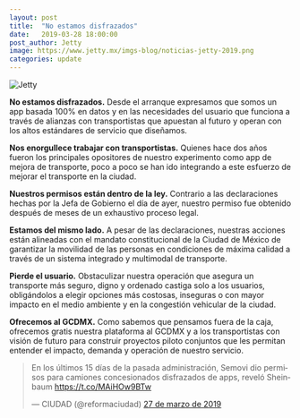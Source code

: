 ```yaml
---
layout: post
title:  "No estamos disfrazados"
date:   2019-03-28 18:00:00
post_author: Jetty
image: https://www.jetty.mx/imgs-blog/noticias-jetty-2019.png
categories: update
---
```

![Jetty]({{site.baseurl}}/imgs-blog/noticias-jetty-2019.png)

<b>No estamos disfrazados.</b> Desde el arranque expresamos que somos un app basada 100% en datos y en las necesidades del usuario que funciona a través de alianzas con transportistas que apuestan al futuro y operan con los altos estándares de servicio que diseñamos.

<b>Nos enorgullece trabajar con transportistas.</b> Quienes hace dos años fueron los principales opositores de nuestro experimento como app de mejora de transporte, poco a poco se han ido integrando a este esfuerzo de mejorar el transporte en la ciudad.

<b>Nuestros permisos están dentro de la ley.</b> Contrario a las declaraciones hechas por la Jefa de Gobierno el día de ayer, nuestro permiso fue obtenido después de meses de un exhaustivo proceso legal.

<b>Estamos del mismo lado.</b> A pesar de las declaraciones, nuestras acciones están alineadas con el mandato constitucional de la Ciudad de México de garantizar la movilidad de las personas en condiciones de máxima calidad a través de un sistema integrado y multimodal de transporte.

<b>Pierde el usuario.</b> Obstaculizar nuestra operación que asegura un transporte más seguro, digno y ordenado castiga solo a los usuarios, obligándolos a elegir opciones más costosas, inseguras o con mayor impacto en el medio ambiente y en la congestión vehicular de la ciudad.

<b>Ofrecemos al GCDMX.</b> Como sabemos que pensamos fuera de la caja, ofrecemos gratis nuestra plataforma al GCDMX y a los transportistas con visión de futuro para construir proyectos piloto conjuntos que les permitan entender el impacto, demanda y operación de nuestro servicio.

<blockquote class="twitter-tweet" data-lang="es"><p lang="es" dir="ltr">En los últimos 15 días de la pasada administración, Semovi dio permisos para camiones concesionados disfrazados de apps, reveló Sheinbaum <a href="https://t.co/MAiHOw9BTw">https://t.co/MAiHOw9BTw</a></p>&mdash; CIUDAD (@reformaciudad) <a href="https://twitter.com/reformaciudad/status/1111032782753546244?ref_src=twsrc%5Etfw">27 de marzo de 2019</a></blockquote> <script async src="https://platform.twitter.com/widgets.js" charset="utf-8"></script>
